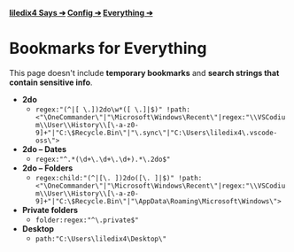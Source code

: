 **[liledix4 Says ➔](../../README.md) [Config ➔](../README.md) [Everything ➔](README.md)**

# Bookmarks for Everything

This page doesn't include **temporary bookmarks** and **search strings that contain sensitive info**.

- **2do**
    - `regex:"(^|[ \.])2do\w*([ \.]|$)" !path:<"\OneCommander\"|"\Microsoft\Windows\Recent\"|regex:"\\VSCodium\\User\\History\\[\-a-z0-9]+"|"C:\$Recycle.Bin\"|"\.sync\"|"C:\Users\liledix4\.vscode-oss\">`
- **2do – Dates**
    - `regex:"^.*(\d+\.\d+\.\d+).*\.2do$"`
- **2do – Folders**
    - `regex:child:"(^|[\. ])2do([\. ]|$)" !path:<"\OneCommander\"|"\Microsoft\Windows\Recent\"|regex:"\\VSCodium\\User\\History\\[\-a-z0-9]+"|"C:\$Recycle.Bin\"|"\AppData\Roaming\Microsoft\Windows\">`
- **Private folders**
    - `folder:regex:"^\.private$"`
- **Desktop**
    - `path:"C:\Users\liledix4\Desktop\"`